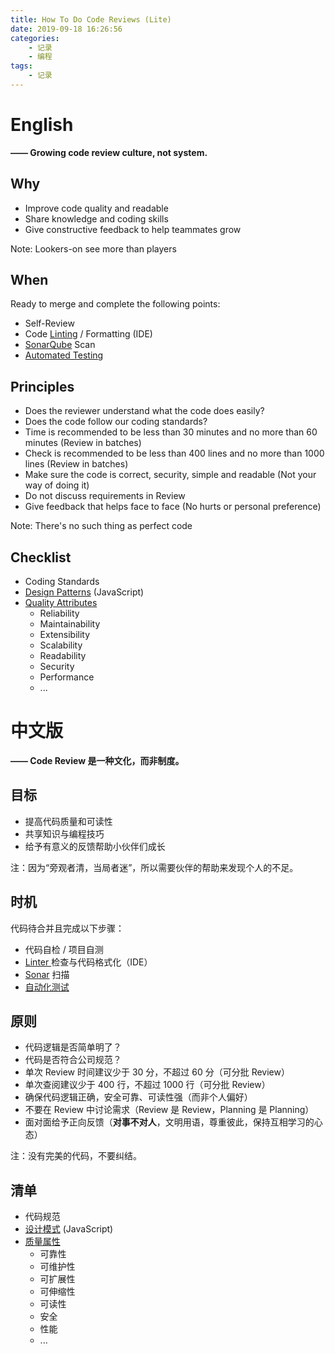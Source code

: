 ```yaml
---
title: How To Do Code Reviews (Lite)
date: 2019-09-18 16:26:56
categories:
    - 记录
    - 编程
tags:
    - 记录
---
```


# English

**—— Growing code review culture, not system.**

## Why

- Improve code quality and readable
- Share knowledge and coding skills
- Give constructive feedback to help teammates grow

Note: Lookers-on see more than players

## When

Ready to merge and complete the following points:

- Self-Review
- Code [Linting](https://en.wikipedia.org/wiki/Lint_(software)) / Formatting (IDE)
- [SonarQube](https://www.sonarqube.org) Scan 
- [Automated Testing](https://en.wikipedia.org/wiki/Test_automation) 

## Principles 

- Does the reviewer understand what the code does easily?
- Does the code follow our coding standards?
- Time is recommended to be less than 30 minutes and no more than 60 minutes (Review in batches)
- Check is recommended to be less than 400 lines and no more than 1000 lines (Review in batches)
- Make sure the code is correct, security, simple and readable (Not your way of doing it)
- Do not discuss requirements in Review
- Give feedback that helps face to face (No hurts or personal preference)

Note: There's no such thing as perfect code

## Checklist

- Coding Standards
- [Design Patterns](https://github.com/sohamkamani/javascript-design-patterns-for-humans) (JavaScript)
- [Quality Attributes](https://syndicode.com/2018/05/03/12-software-architecture-quality-attributes/)
    - Reliability
    - Maintainability
    - Extensibility
    - Scalability
    - Readability
    - Security
    - Performance
    - ...



# 中文版

**—— Code Review 是一种文化，而非制度。**

## 目标

- 提高代码质量和可读性
- 共享知识与编程技巧
- 给予有意义的反馈帮助小伙伴们成长

注：因为“旁观者清，当局者迷”，所以需要伙伴的帮助来发现个人的不足。

## 时机

代码待合并且完成以下步骤：

- 代码自检 / 项目自测
- [Linter ](https://www.zhihu.com/question/28421865)检查与代码格式化（IDE） 
- [Sonar](https://www.sonarqube.org) 扫描 
- [自动化测试](https://www.w3cschool.cn/position/pdk20m.html) 

## 原则

- 代码逻辑是否简单明了？
- 代码是否符合公司规范？
- 单次 Review 时间建议少于 30 分，不超过 60 分（可分批 Review）
- 单次查阅建议少于 400 行，不超过 1000 行（可分批 Review）
- 确保代码逻辑正确，安全可靠、可读性强（而非个人偏好）
- 不要在 Review 中讨论需求（Review 是 Review，Planning 是 Planning）
- 面对面给予正向反馈（**对事不对人**，文明用语，尊重彼此，保持互相学习的心态）

注：没有完美的代码，不要纠结。

## 清单

- 代码规范
- [设计模式](https://github.com/sohamkamani/javascript-design-patterns-for-humans) (JavaScript)
- [质量属性](https://syndicode.com/2018/05/03/12-software-architecture-quality-attributes/)
    - 可靠性
    - 可维护性
    - 可扩展性
    - 可伸缩性
    - 可读性
    - 安全
    - 性能
    - ...